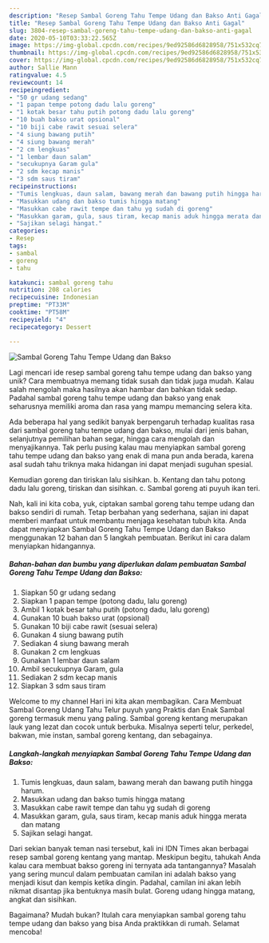 ```yaml
---
description: "Resep Sambal Goreng Tahu Tempe Udang dan Bakso Anti Gagal"
title: "Resep Sambal Goreng Tahu Tempe Udang dan Bakso Anti Gagal"
slug: 3804-resep-sambal-goreng-tahu-tempe-udang-dan-bakso-anti-gagal
date: 2020-05-10T03:33:22.565Z
image: https://img-global.cpcdn.com/recipes/9ed92586d6828958/751x532cq70/sambal-goreng-tahu-tempe-udang-dan-bakso-foto-resep-utama.jpg
thumbnail: https://img-global.cpcdn.com/recipes/9ed92586d6828958/751x532cq70/sambal-goreng-tahu-tempe-udang-dan-bakso-foto-resep-utama.jpg
cover: https://img-global.cpcdn.com/recipes/9ed92586d6828958/751x532cq70/sambal-goreng-tahu-tempe-udang-dan-bakso-foto-resep-utama.jpg
author: Sallie Mann
ratingvalue: 4.5
reviewcount: 14
recipeingredient:
- "50 gr udang sedang"
- "1 papan tempe potong dadu lalu goreng"
- "1 kotak besar tahu putih potong dadu lalu goreng"
- "10 buah bakso urat opsional"
- "10 biji cabe rawit sesuai selera"
- "4 siung bawang putih"
- "4 siung bawang merah"
- "2 cm lengkuas"
- "1 lembar daun salam"
- "secukupnya Garam gula"
- "2 sdm kecap manis"
- "3 sdm saus tiram"
recipeinstructions:
- "Tumis lengkuas, daun salam, bawang merah dan bawang putih hingga harum."
- "Masukkan udang dan bakso tumis hingga matang"
- "Masukkan cabe rawit tempe dan tahu yg sudah di goreng"
- "Masukkan garam, gula, saus tiram, kecap manis aduk hingga merata dan matang"
- "Sajikan selagi hangat."
categories:
- Resep
tags:
- sambal
- goreng
- tahu

katakunci: sambal goreng tahu 
nutrition: 208 calories
recipecuisine: Indonesian
preptime: "PT33M"
cooktime: "PT58M"
recipeyield: "4"
recipecategory: Dessert

---
```



![Sambal Goreng Tahu Tempe Udang dan Bakso](https://img-global.cpcdn.com/recipes/9ed92586d6828958/751x532cq70/sambal-goreng-tahu-tempe-udang-dan-bakso-foto-resep-utama.jpg)

Lagi mencari ide resep sambal goreng tahu tempe udang dan bakso yang unik? Cara membuatnya memang tidak susah dan tidak juga mudah. Kalau salah mengolah maka hasilnya akan hambar dan bahkan tidak sedap. Padahal sambal goreng tahu tempe udang dan bakso yang enak seharusnya memiliki aroma dan rasa yang mampu memancing selera kita.

Ada beberapa hal yang sedikit banyak berpengaruh terhadap kualitas rasa dari sambal goreng tahu tempe udang dan bakso, mulai dari jenis bahan, selanjutnya pemilihan bahan segar, hingga cara mengolah dan menyajikannya. Tak perlu pusing kalau mau menyiapkan sambal goreng tahu tempe udang dan bakso yang enak di mana pun anda berada, karena asal sudah tahu triknya maka hidangan ini dapat menjadi suguhan spesial.

Kemudian goreng dan tiriskan lalu sisihkan. b. Kentang dan tahu potong dadu lalu goreng, tiriskan dan sisihkan. c. Sambal goreng ati puyuh ikan teri.


Nah, kali ini kita coba, yuk, ciptakan sambal goreng tahu tempe udang dan bakso sendiri di rumah. Tetap berbahan yang sederhana, sajian ini dapat memberi manfaat untuk membantu menjaga kesehatan tubuh kita. Anda dapat menyiapkan Sambal Goreng Tahu Tempe Udang dan Bakso menggunakan 12 bahan dan 5 langkah pembuatan. Berikut ini cara dalam menyiapkan hidangannya.

<!--inarticleads1-->

##### Bahan-bahan dan bumbu yang diperlukan dalam pembuatan Sambal Goreng Tahu Tempe Udang dan Bakso:

1. Siapkan 50 gr udang sedang
1. Siapkan 1 papan tempe (potong dadu, lalu goreng)
1. Ambil 1 kotak besar tahu putih (potong dadu, lalu goreng)
1. Gunakan 10 buah bakso urat (opsional)
1. Gunakan 10 biji cabe rawit (sesuai selera)
1. Gunakan 4 siung bawang putih
1. Sediakan 4 siung bawang merah
1. Gunakan 2 cm lengkuas
1. Gunakan 1 lembar daun salam
1. Ambil secukupnya Garam, gula
1. Sediakan 2 sdm kecap manis
1. Siapkan 3 sdm saus tiram


Welcome to my channel Hari ini kita akan membagikan. Cara Membuat Sambal Goreng Udang Tahu Telur puyuh yang Praktis dan Enak Sambal goreng termasuk menu yang paling. Sambal goreng kentang merupakan lauk yang lezat dan cocok untuk berbuka. Misalnya seperti telur, perkedel, bakwan, mie instan, sambal goreng kentang, dan sebagainya. 

<!--inarticleads2-->

##### Langkah-langkah menyiapkan Sambal Goreng Tahu Tempe Udang dan Bakso:

1. Tumis lengkuas, daun salam, bawang merah dan bawang putih hingga harum.
1. Masukkan udang dan bakso tumis hingga matang
1. Masukkan cabe rawit tempe dan tahu yg sudah di goreng
1. Masukkan garam, gula, saus tiram, kecap manis aduk hingga merata dan matang
1. Sajikan selagi hangat.


Dari sekian banyak teman nasi tersebut, kali ini IDN Times akan berbagai resep sambal goreng kentang yang mantap. Meskipun begitu, tahukah Anda kalau cara membuat bakso goreng ini ternyata ada tantangannya? Masalah yang sering muncul dalam pembuatan camilan ini adalah bakso yang menjadi kisut dan kempis ketika dingin. Padahal, camilan ini akan lebih nikmat disantap jika bentuknya masih bulat. Goreng udang hingga matang, angkat dan sisihkan. 

Bagaimana? Mudah bukan? Itulah cara menyiapkan sambal goreng tahu tempe udang dan bakso yang bisa Anda praktikkan di rumah. Selamat mencoba!
